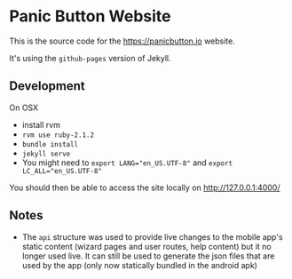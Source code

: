 Panic Button Website
====================

This is the source code for the https://panicbutton.io website.

It's using the `github-pages` version of Jekyll.

## Development

On OSX
  * install rvm 
  * `rvm use ruby-2.1.2`
  * `bundle install`
  * `jekyll serve`
  * You might need to `export LANG="en_US.UTF-8"` and `export LC_ALL="en_US.UTF-8"`

You should then be able to access the site locally on http://127.0.0.1:4000/


## Notes

  * The `api` structure was used to provide live changes to the mobile app's static content (wizard pages and user routes, help content) but it no longer used live. It can still be used to generate the json files that are used by the app (only now statically bundled in the android apk)